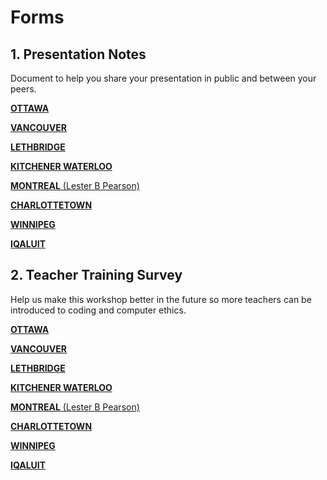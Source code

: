 # Forms

## 1. Presentation Notes
Document to help you share your presentation in public and between your peers.

[**OTTAWA**](https://drive.google.com/open?id=1p2NqewOLb4QjgIN1vY3bImyhWNuKwuLX)

[**VANCOUVER**](https://drive.google.com/open?id=1wotz3RMJzhAtKoQbpwM0vm9219rKY5UV)

[**LETHBRIDGE**](https://drive.google.com/drive/folders/17SsED52ydeMbuKdPX_9q4ryt5Xko3Vyv?usp=sharing)

[**KITCHENER WATERLOO**](https://drive.google.com/drive/folders/1F12_LdAQaNEruojxNIGJSJtUWXInTc-c?usp=sharing)

[**MONTREAL** (Lester B Pearson)](https://drive.google.com/drive/folders/1vubY6Bij55Az8Xvpcwcscy7UCDZZJVJw?usp=sharing)

[**CHARLOTTETOWN**](https://drive.google.com/drive/folders/1SSYx0LPZKYHbBJ_XJ6s9GUMmH_1cVUl8?usp=sharing)

[**WINNIPEG**](https://drive.google.com/drive/folders/1gw3tOAL7PaIWVP1GTMbFYPmvdsxjAj8X?usp=sharing)

[**IQALUIT**](https://drive.google.com/drive/folders/10j6vTAENrQfNQ7IDFp910uya_3Ia_5_H?usp=sharing)


## 2. Teacher Training Survey
Help us make this workshop better in the future so more teachers can be introduced to coding and computer ethics.

[**OTTAWA**]()

[**VANCOUVER**]()

[**LETHBRIDGE**](https://kidscodejeunesse.typeform.com/to/CEUhIP)

[**KITCHENER WATERLOO**](https://kidscodejeunesse.typeform.com/to/aSlo90)

[**MONTREAL** (Lester B Pearson)](https://kidscodejeunesse.typeform.com/to/UeQyc6)

[**CHARLOTTETOWN**](https://kidscodejeunesse.typeform.com/to/KFdPDL)

[**WINNIPEG**](https://kidscodejeunesse.typeform.com/to/X294Ki)

[**IQALUIT**](https://kidscodejeunesse.typeform.com/to/J357BC)

